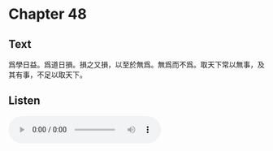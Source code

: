 # Chapter 48

## Text

爲學日益。爲道日損。損之又損，以至於無爲。無爲而不爲。取天下常以無事，及其有事，不足以取天下。

## Listen

<audio controls>
  <source src="./generated_audio/daodejing_48.wav" type="audio/wav">
  Your browser does not support the audio element.
</audio>
